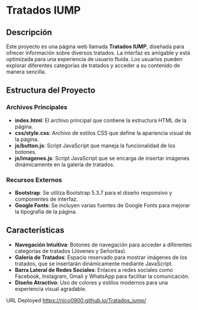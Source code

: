 # Tratados IUMP

## Descripción
Este proyecto es una página web llamada **Tratados IUMP**, diseñada para ofrecer información sobre diversos tratados. La interfaz es amigable y está optimizada para una experiencia de usuario fluida. Los usuarios pueden explorar diferentes categorías de tratados y acceder a su contenido de manera sencilla.

## Estructura del Proyecto

### Archivos Principales
- **index.html**: El archivo principal que contiene la estructura HTML de la página.
- **css/style.css**: Archivo de estilos CSS que define la apariencia visual de la página.
- **js/button.js**: Script JavaScript que maneja la funcionalidad de los botones.
- **js/imagenes.js**: Script JavaScript que se encarga de insertar imágenes dinámicamente en la galería de tratados.

### Recursos Externos
- **Bootstrap**: Se utiliza Bootstrap 5.3.7 para el diseño responsivo y componentes de interfaz.
- **Google Fonts**: Se incluyen varias fuentes de Google Fonts para mejorar la tipografía de la página.

## Características
- **Navegación Intuitiva**: Botones de navegación para acceder a diferentes categorías de tratados (Jóvenes y Señoritas).
- **Galería de Tratados**: Espacio reservado para mostrar imágenes de los tratados, que se insertarán dinámicamente mediante JavaScript.
- **Barra Lateral de Redes Sociales**: Enlaces a redes sociales como Facebook, Instagram, Gmail y WhatsApp para facilitar la comunicación.
- **Diseño Atractivo**: Uso de colores y estilos modernos para una experiencia visual agradable.

URL Deployed
https://nico0900.github.io/Tratados_iump/
